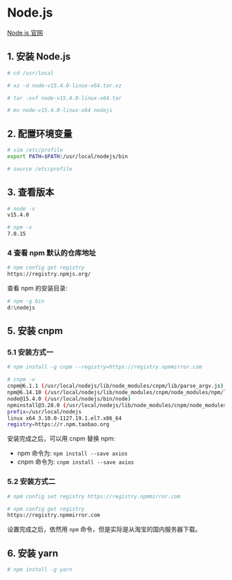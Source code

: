 # Node.js
[Node.js 官网](https://nodejs.org/en/ 'Node.js')

## 1. 安装 Node.js
```bash
# cd /usr/local

# xz -d node-v15.4.0-linux-x64.tar.xz

# tar -xvf node-v15.4.0-linux-x64.tar

# mv node-v15.4.0-linux-x64 nodejs
```

## 2. 配置环境变量
```bash
# vim /etc/profile
export PATH=$PATH:/usr/local/nodejs/bin

# source /etc/profile
```

## 3. 查看版本
```bash
# node -v
v15.4.0

# npm -v
7.0.15
```

### 4 查看 npm 默认的仓库地址
```bash
# npm config get registry
https://registry.npmjs.org/
```

查看 npm 的安装目录:

```bash
# npm -g bin
d:\nodejs
```

## 5. 安装 cnpm
### 5.1 安装方式一
```bash
# npm install -g cnpm --registry=https://registry.npmmirror.com

# cnpm -v
cnpm@6.1.1 (/usr/local/nodejs/lib/node_modules/cnpm/lib/parse_argv.js)
npm@6.14.10 (/usr/local/nodejs/lib/node_modules/cnpm/node_modules/npm/lib/npm.js)
node@15.4.0 (/usr/local/nodejs/bin/node)
npminstall@3.28.0 (/usr/local/nodejs/lib/node_modules/cnpm/node_modules/npminstall/lib/index.js)
prefix=/usr/local/nodejs 
linux x64 3.10.0-1127.19.1.el7.x86_64 
registry=https://r.npm.taobao.org
```

安装完成之后，可以用 cnpm 替换 npm:

- npm 命令为: ```npm install --save axios```
- cnpm 命令为: ```cnpm install --save axios```

### 5.2 安装方式二
```bash
# npm config set registry https://registry.npmmirror.com

# npm config get registry
https://registry.npmmirror.com
```

设置完成之后，依然用 ```npm``` 命令，但是实际是从淘宝的国内服务器下载。

## 6. 安装 yarn

```bash
# npm install -g yarn
```
